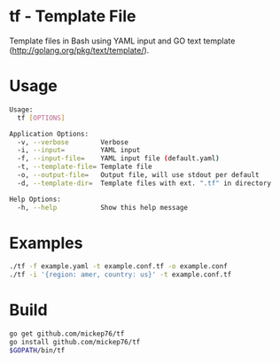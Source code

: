 # tf - Template File

Template files in Bash using YAML input and GO text template (http://golang.org/pkg/text/template/).

# Usage

```bash
Usage:
  tf [OPTIONS]

Application Options:
  -v, --verbose        Verbose
  -i, --input=         YAML input
  -f, --input-file=    YAML input file (default.yaml)
  -t, --template-file= Template file
  -o, --output-file=   Output file, will use stdout per default
  -d, --template-dir=  Template files with ext. ".tf" in directory

Help Options:
  -h, --help           Show this help message
```

# Examples

```bash
./tf -f example.yaml -t example.conf.tf -o example.conf
./tf -i '{region: amer, country: us}' -t example.conf.tf
```

# Build

```bash
go get github.com/mickep76/tf
go install github.com/mickep76/tf
$GOPATH/bin/tf
```
